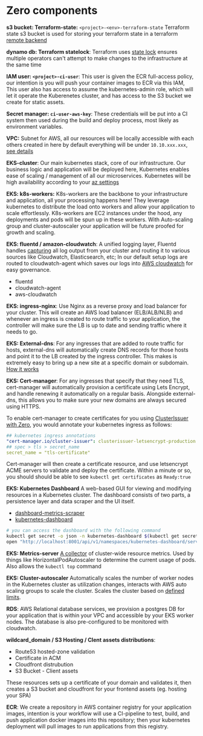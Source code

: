 # Zero components
**s3 bucket: Terraform-state:** 
`<project>-<env>-terraform-state`
Terraform state s3 bucket is used for storing your terraform state in a terraform [remote backend][tf-remote-backend]

**dynamo db: Terraform statelock**:
Terraform uses [state lock][tf-remote-state] ensures multiple operators can't attempt to make changes to the infrastructure at the same time 

**IAM user: `<project>-ci-user`**:
This user is given the ECR full-access policy, our intention is you will push your container images to ECR via this IAM, This user also has access to assume the kubernetes-admin role, which will let it operate the Kuberenetes cluster, and has access to the S3 bucket we create for static assets.

**Secret manager: `ci-user-aws-key`**:
These credentials will be put into a CI system then used during the build and deploy process, most likely as environment variables.

**VPC:**
Subnet for AWS, all our resources will be locally accessible with each others created in here
by default everything will be under `10.10.xxx.xxx`, [see details][zero-subnet]

**EKS-cluster**:
Our main kubernetes stack, core of our infrastructure. Our business logic and application will be deployed here, Kubernetes enables ease of scaling / management of all our microservices. 
Kubernetes will be high availability according to your [az settings][zero-az]

**EKS: k8s-workers:**
K8s-workers are the backbone to your infrastructure and application, all your processing happens here! They leverage kubernetes to distribute the load onto workers and allow your application to scale effortlessly. K8s-workers are EC2 instances under the hood, any deployments and pods will be spun up in these workers. With Auto-scaling group and cluster-autoscaler your application will be future proofed for growth and scaling.

**EKS: fluentd / amazon-cloudwatch**:
A unified logging layer, Fluentd handles [capturing][k8s-daemonset] all log output from your cluster and routing it to various sources like Cloudwatch, Elasticsearch, etc; In our default setup logs are routed to cloudwatch-agent which saves our logs into [AWS cloudwatch][aws-cloudwatch] for easy governance. 
- fluentd
- cloudwatch-agent
- aws-cloudwatch 

**EKS: ingress-nginx**:
Use Nginx as a reverse proxy and load balancer for your cluster. This will create an AWS load balancer (ELB/ALB/NLB) and whenever an ingress is created to route traffic to your application, the controller will make sure the LB is up to date and sending traffic where it needs to go. 

**EKS: External-dns**:
For any ingresses that are added to route traffic for hosts, external-dns will automatically create DNS records for those hosts and point it to the LB created by the ingress controller. This makes is extremely easy to bring up a new site at a specific domain or subdomain. [How it works][external-dns]

**EKS: Cert-manager**:
For any ingresses that specify that they need TLS, cert-manager will automatically provision a certificate using Lets Encrypt, and handle renewing it automatically on a regular basis. Alongside external-dns, this allows you to make sure your new domains are always secured using HTTPS. 

To enable cert-manager to create certificates for you using [ClusterIssuer with Zero][zero-cluster-issuer], you would annotate your kubernetes ingress as follows:
```yml
## kubernetes ingress annotations
"cert-manager.io/cluster-issuer": clusterissuer-letsencrypt-production
## spec > tls > secret_name
secret_name = "tls-certificate"
```
Cert-manager will then create a certificate resource, and use letsencrypt ACME servers to validate and deploy the certificate. Within a minute or so, you should should be able to see `kubectl get certificates` as `Ready:true`

**EKS: Kubernetes Dashboard**
A web-based GUI for viewing and modifying resources in a Kubernetes cluster. The dashboard consists of two parts, a persistence layer and data scraper and the UI itself. 
- [dashboard-metrics-scraper][k8s-metrics-scraper]
- [kubernetes-dashboard][k8s-dashboard]

```sh
# you can access the dashboard with the following command
kubectl get secret -o json -n kubernetes-dashboard $(kubectl get secret -n kubernetes-dashboard | grep dashboard-user-token | awk '{print $1}') | jq -r .data.token | base64 -D | pbcopy && \
open "http://localhost:8001/api/v1/namespaces/kubernetes-dashboard/services/https:kubernetes-dashboard:/proxy/#/login" && kubectl proxy
```

**EKS: Metrics-server**
[A collector][k8s-sigs-metrics] of cluster-wide resource metrics. Used by things like HorizontalPodAutoscaler to determine the current usage of pods. Also allows the `kubectl top` command

**EKS: Cluster-autoscaler**
Automatically scales the number of worker nodes in the Kubernetes cluster as utilization changes, interacts with AWS auto scaling groups to scale the cluster. Scales the cluster based on [defined limits][asg-config].

**RDS**:
AWS Relational database services, we provision a postgres DB for your application that is within your VPC and accessible by your EKS worker nodes. The database is also pre-configured to be monitored with cloudwatch.

**wildcard_domain / S3 Hosting / Clent assets distributions**:
- Route53 hosted-zone validation
- Certificate in ACM
- Cloudfront distrubution
- S3 Bucket - Client assets

These resources sets up a certificate of your domain and validates it, then creates a S3 bucket and cloudfront for your frontend assets (eg. hosting your SPA)

**ECR**:
We create a repository in AWS container registry for your application images, intention is your workflow will use a CI-pipeline to test, build, and push application docker images into this repository; then your kubernetes deployment will pull images to run applications from this registry. 




<!-- Links -->
[tf-remote-backend]: https://www.terraform.io/docs/backends/types/remote.html
[tf-remote-state]: https://www.terraform.io/docs/backends/state.html
[zero-subnet]: https://github.com/commitdev/commit0-aws-eks-stack/blob/master/terraform/modules/vpc/main.tf#L8-L10
[zero-az]: https://github.com/commitdev/commit0-aws-eks-stack/blob/master/terraform/modules/vpc/main.tf#L7
[k8s-daemonset]: https://hub.docker.com/r/fluent/fluentd-kubernetes-daemonset
[aws-cloudwatch]: https://us-east-1.console.aws.amazon.com/cloudwatch/home
[external-dns]: https://medium.com/@jpantjsoha/how-to-kubernetes-with-dns-management-for-gitops-31239ea75d8d
[zero-cluster-issuer]: https://github.com/commitdev/commit0-aws-eks-stack/blob/master/kubernetes/terraform/modules/kubernetes/files/cert_manager_issuer.yaml.tpl#L12
[k8s-dashboard]: https://github.com/kubernetes/dashboard
[k8s-metrics-scraper]: https://github.com/kubernetes-sigs/dashboard-metrics-scraper
[k8s-sigs-metrics]: https://github.com/kubernetes-sigs/metrics-server
[helm-autoscaler]: https://github.com/helm/charts/tree/master/stable/cluster-autoscaler
[asg-config]: https://github.com/commitdev/commit0-aws-eks-stack/blob/ecf2eb318ef6b2caf1a3f1d839bb072f9c810a23/terraform/environments/staging/main.tf#L27-L28